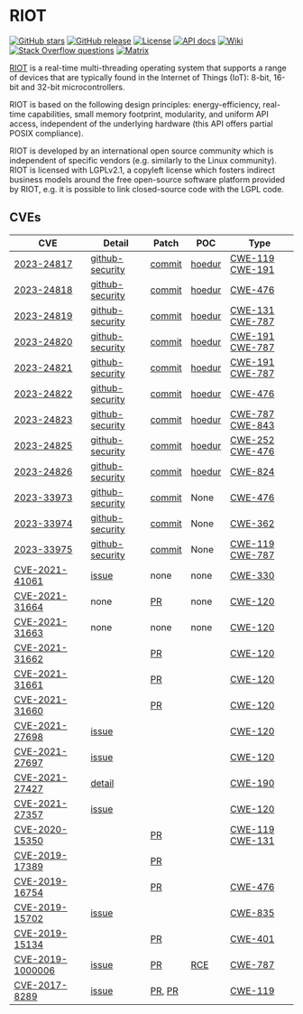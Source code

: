 # RIOT

<a href="https://github.com/RIOT-OS/RIOT" target="_blank" rel="noopener noreferrer"><img src="https://img.shields.io/github/stars/RIOT-OS/RIOT.svg" alt="GitHub stars"></a> [![GitHub release][release-badge]][release-link] [![License][license-badge]][license-link] [![API docs][api-badge]][api-link] [![Wiki][wiki-badge]][wiki-link] [![Stack Overflow questions][stackoverflow-badge]][stackoverflow-link] [![Matrix][matrix-badge]][matrix-link]

[RIOT](https://github.com/RIOT-OS/RIOT) is a real-time multi-threading operating system that supports a range of devices that are typically found in the Internet of Things (IoT): 8-bit, 16-bit and 32-bit microcontrollers.

RIOT is based on the following design principles: energy-efficiency, real-time capabilities, small memory footprint, modularity, and uniform API access, independent of the underlying hardware (this API offers partial POSIX compliance).

RIOT is developed by an international open source community which is independent of specific vendors (e.g. similarly to the Linux community). RIOT is licensed with LGPLv2.1, a copyleft license which fosters indirect business models around the free open-source software platform provided by RIOT, e.g. it is possible to link closed-source code with the LGPL code.

## CVEs 


| CVE                                                          | Detail                                                       | Patch                                                        | POC                                                          | Type           |
| ------------------------------------------------------------ | ------------------------------------------------------------ | ------------------------------------------------------------ | ------------------------------------------------------------ | -------------- |
| [2023-24817](https://www.cve.org/CVERecord?id=CVE-2023-24817) | [github-security](https://github.com/RIOT-OS/RIOT/security/advisories/GHSA-xjgw-7638-29g5) | [commit](https://github.com/RIOT-OS/RIOT/commit/34dc1757f5621be48e226cfebb2f4c63505b5360) | [hoedur](https://github.com/fuzzware-fuzzer/hoedur-experiments/tree/main/04-prev-unknown-vulns/results/bug-reproducers/hoedur/Hoedur/riot/CVE-2023-24817/new-Bug-CVE-2023-24817) | [CWE-119](https://github.com/advisories?query=cwe%3A119) [CWE-191](https://github.com/advisories?query=cwe%3A191) |
| [2023-24818](https://www.cve.org/CVERecord?id=CVE-2023-24818) | [github-security](https://github.com/RIOT-OS/RIOT/security/advisories/GHSA-69h9-vj5r-xcg6) | [commit](https://github.com/RIOT-OS/RIOT/pull/18820/commits/f4fb746d1acaacc962daeed3aa71aadfe307d20e) | [hoedur](https://github.com/fuzzware-fuzzer/hoedur-experiments/tree/main/04-prev-unknown-vulns/results/bug-reproducers/hoedur/Hoedur/riot/CVE-2023-24818/new-Bug-CVE-2023-24818) | [CWE-476](https://github.com/advisories?query=cwe%3A476) |
| [2023-24819](https://www.cve.org/CVERecord?id=CVE-2023-24819) | [github-security](https://github.com/RIOT-OS/RIOT/security/advisories/GHSA-fv97-2448-gcf6) | [commit](https://github.com/RIOT-OS/RIOT/pull/18817/commits/73615161c01fcfbbc7216cf502cabb12c1598ee4) | [hoedur](https://github.com/fuzzware-fuzzer/hoedur-experiments/tree/main/04-prev-unknown-vulns/results/bug-reproducers/hoedur/Hoedur/riot/CVE-2023-24819/new-Bug-CVE-2023-24819) | [CWE-131](https://github.com/advisories?query=cwe%3A131) [CWE-787](https://github.com/advisories?query=cwe%3A787) |
| [2023-24820](https://www.cve.org/CVERecord?id=CVE-2023-24820) | [github-security](https://github.com/RIOT-OS/RIOT/security/advisories/GHSA-vpx8-h94p-9vrj) | [commit](https://github.com/RIOT-OS/RIOT/pull/18817/commits/2709fbd827b688fe62df2c77c316914f4a3a6d4a) | [hoedur](https://github.com/fuzzware-fuzzer/hoedur-experiments/blob/main/04-prev-unknown-vulns/results/bug-reproducers/hoedur/Hoedur/riot/CVE-2023-24820/new-Bug-CVE-2023-24820) | [CWE-191](https://github.com/advisories?query=cwe%3A191) [CWE-787](https://github.com/advisories?query=cwe%3A787) |
| [2023-24821](https://www.cve.org/CVERecord?id=CVE-2023-24821) | [github-security](https://github.com/RIOT-OS/RIOT/security/advisories/GHSA-2fpr-82xr-p887) | [commit](https://github.com/RIOT-OS/RIOT/pull/18817/commits/9728f727e75d7d78dbfb5918e0de1b938b7b6d2c) | [hoedur](https://github.com/fuzzware-fuzzer/hoedur-experiments/blob/main/04-prev-unknown-vulns/results/bug-reproducers/hoedur/Hoedur/riot/CVE-2023-24821/new-Bug-CVE-2023-24821) | [CWE-191](https://github.com/advisories?query=cwe%3A191) [CWE-787](https://github.com/advisories?query=cwe%3A787) |
| [2023-24822](https://www.cve.org/CVERecord?id=CVE-2023-24822) | [github-security](https://github.com/RIOT-OS/RIOT/security/advisories/GHSA-8x69-5fhj-72wh) | [commit](https://github.com/RIOT-OS/RIOT/pull/18817/commits/639c04325de4ceb9d444955f4927bfae95843a39) | [hoedur](https://github.com/fuzzware-fuzzer/hoedur-experiments/blob/main/04-prev-unknown-vulns/results/bug-reproducers/hoedur/Hoedur/riot/CVE-2023-24822/new-Bug-CVE-2023-24822) | [CWE-476](https://github.com/advisories?query=cwe%3A476) |
| [2023-24823](https://www.cve.org/CVERecord?id=CVE-2023-24823) | [github-security](https://github.com/RIOT-OS/RIOT/security/advisories/GHSA-jwmv-47p2-hgq2) | [commit](https://github.com/RIOT-OS/RIOT/pull/18817/commits/4a081f86616cb5c9dd0b5d7b286da03285d1652a) | [hoedur](https://github.com/fuzzware-fuzzer/hoedur-experiments/blob/main/04-prev-unknown-vulns/results/bug-reproducers/hoedur/Hoedur/riot/CVE-2023-24823/new-Bug-CVE-2023-24823) | [CWE-787](https://github.com/advisories?query=cwe%3A787) [CWE-843](https://github.com/advisories?query=cwe%3A843) |
| [2023-24825](https://www.cve.org/CVERecord?id=CVE-2023-24825) | [github-security](https://github.com/RIOT-OS/RIOT/security/advisories/GHSA-xqm8-xj74-fjw2) | [commit](https://github.com/RIOT-OS/RIOT/commit/0c522075445a62ce3102e141573ecc2788521897) | [hoedur](https://github.com/fuzzware-fuzzer/hoedur-experiments/tree/main/04-prev-unknown-vulns/results/bug-reproducers/hoedur/Hoedur/riot/CVE-2023-24825/new-Bug-CVE-2023-24825) | [CWE-252](https://github.com/advisories?query=cwe%3A252) [CWE-476](https://github.com/advisories?query=cwe%3A476) |
| [2023-24826](https://www.cve.org/CVERecord?id=CVE-2023-24826) | [github-security](https://github.com/RIOT-OS/RIOT/security/advisories/GHSA-xfj4-9g7w-f4gh) | [commit](https://github.com/RIOT-OS/RIOT/commit/287f030af20e829469cdf740606148018a5a220d) | [hoedur](https://github.com/fuzzware-fuzzer/hoedur-experiments/tree/main/04-prev-unknown-vulns/results/bug-reproducers/hoedur/Hoedur/riot/CVE-2023-24826/new-Bug-CVE-2023-24826) | [CWE-824](https://github.com/advisories?query=cwe%3A824) |
| [2023-33973](https://www.cve.org/CVERecord?id=CVE-2023-33973) | [github-security](https://github.com/RIOT-OS/RIOT/security/advisories/GHSA-r2pv-3jqc-vh7w) | [commit](https://github.com/RIOT-OS/RIOT/commit/c9d7863e5664a169035038628029bb07e090c5ff) | None | [CWE-476](https://github.com/advisories?query=cwe%3A476) |
| [2023-33974](https://www.cve.org/CVERecord?id=CVE-2023-33974) | [github-security](https://github.com/RIOT-OS/RIOT/security/advisories/GHSA-8m3w-mphf-wxm8) | [commit](https://github.com/RIOT-OS/RIOT/commit/31c6191f6196f1a05c9765cffeadba868e3b0723) | None | [CWE-362](https://github.com/advisories?query=cwe%3A362) |
| [2023-33975](https://www.cve.org/CVERecord?id=CVE-2023-33975) | [github-security](https://github.com/RIOT-OS/RIOT/security/advisories/GHSA-f6ff-g7mh-58q4) | [commit](https://github.com/RIOT-OS/RIOT/commit/1aeb90ee5555ae78b567a6365ae4ab71bfd1404b) | None | [CWE-119](https://github.com/advisories?query=cwe%3A119) [CWE-787](https://github.com/advisories?query=cwe%3A787) |
| [CVE-2021-41061](https://www.cve.org/CVERecord?id=CVE-2021-41061) | [issue](https://github.com/RIOT-OS/RIOT/issues/16844) | none | none | [CWE-330](https://github.com/advisories?query=cwe%3A330) |
| [CVE-2021-31664](https://www.cve.org/CVERecord?id=CVE-2021-31664) | none | [PR](https://github.com/RIOT-OS/RIOT/pull/15345) | none | [CWE-120](https://github.com/advisories?query=cwe%3A120) |
| [CVE-2021-31663](https://www.cve.org/CVERecord?id=CVE-2021-31663) | none | none | none | [CWE-120](https://github.com/advisories?query=cwe%3A120) |
| [CVE-2021-31662](https://www.cve.org/CVERecord?id=CVE-2021-31662) |  | [PR](https://github.com/RIOT-OS/RIOT/pull/15929) |  | [CWE-120](https://github.com/advisories?query=cwe%3A120) |
| [CVE-2021-31661](https://www.cve.org/CVERecord?id=CVE-2021-31661) |  | [PR](https://github.com/RIOT-OS/RIOT/pull/15945) |  | [CWE-120](https://github.com/advisories?query=cwe%3A120) |
| [CVE-2021-31660](https://www.cve.org/CVERecord?id=CVE-2021-31660) |  | [PR](https://github.com/RIOT-OS/RIOT/pull/15947) |  | [CWE-120](https://github.com/advisories?query=cwe%3A120) |
| [CVE-2021-27698](https://www.cve.org/CVERecord?id=CVE-2021-27698) | [issue](https://github.com/RIOT-OS/RIOT/issues/16085) |  |  | [CWE-120](https://github.com/advisories?query=cwe%3A120) |
| [CVE-2021-27697](https://www.cve.org/CVERecord?id=CVE-2021-27697) | [issue](https://github.com/RIOT-OS/RIOT/issues/16062) |  |  | [CWE-120](https://github.com/advisories?query=cwe%3A120) |
| [CVE-2021-27427](https://www.cve.org/CVERecord?id=CVE-2021-27427) | [detail](https://nvd.nist.gov/vuln/detail/CVE-2021-27427) |  |  | [CWE-190](https://github.com/advisories?query=cwe%3A190) |
| [CVE-2021-27357](https://www.cve.org/CVERecord?id=CVE-2021-27357) | [issue](https://github.com/RIOT-OS/RIOT/issues/16018) |  |  | [CWE-120](https://github.com/advisories?query=cwe%3A120) |
| [CVE-2020-15350](https://www.cve.org/CVERecord?id=CVE-2020-15350) |  | [PR](https://github.com/RIOT-OS/RIOT/pull/14400) |  | [CWE-119](https://github.com/advisories?query=cwe%3A119)	[CWE-131](https://github.com/advisories?query=cwe%3A131) |
| [CVE-2019-17389](https://www.cve.org/CVERecord?id=CVE-2019-17389) |  | [PR](https://github.com/RIOT-OS/RIOT/pull/12382) |  |  |
| [CVE-2019-16754](https://www.cve.org/CVERecord?id=CVE-2019-16754) |  | [PR](https://github.com/RIOT-OS/RIOT/pull/12293) |  | [CWE-476](https://github.com/advisories?query=cwe%3A476) |
| [CVE-2019-15702](https://www.cve.org/CVERecord?id=CVE-2019-15702) | [issue](https://github.com/RIOT-OS/RIOT/issues/12086) |  |  | [CWE-835](https://github.com/advisories?query=cwe%3A835) |
| [CVE-2019-15134](https://www.cve.org/CVERecord?id=CVE-2019-15134) |  | [PR](https://github.com/RIOT-OS/RIOT/pull/12001) |  | [CWE-401](https://github.com/advisories?query=cwe%3A401) |
| [CVE-2019-1000006](https://www.cve.org/CVERecord?id=CVE-2019-1000006) | [issue](https://github.com/RIOT-OS/RIOT/issues/10739) | [PR](https://github.com/RIOT-OS/RIOT/pull/10740) | [RCE](./CVE-2019-1000006) | [CWE-787](https://github.com/advisories?query=cwe%3A787) |
| [CVE-2017-8289](https://www.cve.org/CVERecord?id=CVE-2017-8289) | [issue](https://github.com/RIOT-OS/RIOT/issues/6840) | [PR](https://github.com/RIOT-OS/RIOT/pull/6961), [PR](https://github.com/RIOT-OS/RIOT/pull/6962) |  | [CWE-119](https://github.com/advisories?query=cwe%3A119) |

[api-badge]: https://img.shields.io/badge/docs-API-informational.svg
[api-link]: https://doc.riot-os.org/
[license-badge]: https://img.shields.io/github/license/RIOT-OS/RIOT
[license-link]: https://github.com/RIOT-OS/RIOT/blob/master/LICENSE
[master-ci-badge]: https://ci.riot-os.org/job/branch/master/badge
[master-ci-link]: https://ci.riot-os.org/details/branch/master
[matrix-badge]: https://img.shields.io/badge/chat-Matrix-brightgreen.svg
[matrix-link]: https://matrix.to/#/#riot-os:matrix.org
[merge-chance-link]: https://merge-chance.info/target?repo=RIOT-OS/RIOT
[release-badge]: https://img.shields.io/github/release/RIOT-OS/RIOT.svg
[release-link]: https://github.com/RIOT-OS/RIOT/releases/latest
[stackoverflow-badge]: https://img.shields.io/badge/stackoverflow-%5Briot--os%5D-yellow
[stackoverflow-link]: https://stackoverflow.com/questions/tagged/riot-os
[twitter-badge]: https://img.shields.io/badge/social-Twitter-informational.svg
[twitter-link]: https://twitter.com/RIOT_OS
[wiki-badge]: https://img.shields.io/badge/docs-Wiki-informational.svg
[wiki-link]: https://github.com/RIOT-OS/RIOT/wiki
